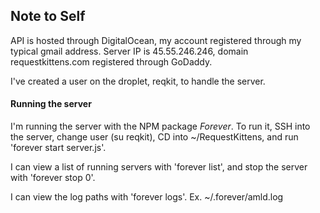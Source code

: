 ## Note to Self

API is hosted through DigitalOcean, my account registered through my typical gmail address.
Server IP is 45.55.246.246, domain requestkittens.com registered through GoDaddy.

I've created a user on the droplet, reqkit, to handle the server.


#### Running the server

I'm running the server with the NPM package *Forever*. To run it, SSH into the server,
change user (su reqkit), CD into ~/RequestKittens, and run 'forever start server.js'.

I can view a list of running servers with 'forever list', and stop the server with
'forever stop 0'.

I can view the log paths with 'forever logs'. Ex. ~/.forever/amld.log